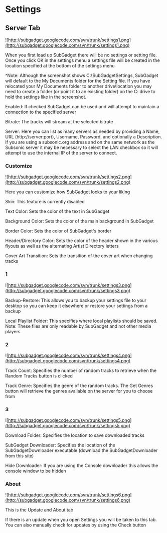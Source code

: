 # Settings #

## Server Tab ##
![http://subgadget.googlecode.com/svn/trunk/settings1.png](http://subgadget.googlecode.com/svn/trunk/settings1.png)

When you first load up SubGadget there will be no settings or setting file.
Once you click OK in the settings menu a settings file will be created in the location specified at the bottom of the settings menu

^Note: Although the screenshot shows C:\SubGadgetSettings, SubGadget will default to the My Documents folder for the Setting file. If you have relocated your My Documents folder to another drive\location you may need to create a folder (or point it to an existing folder) on the C: drive to hold the settings like in the screenshot.

Enabled: If checked SubGadget can be used and will attempt to maintain a connection to the specified server

Bitrate: The tracks will stream at the selected bitrate

Server: Here you can list as many servers as needed by providing a Name, URL (http://server:port), Username, Password, and optionally a Description. If you are using a subsonic.org address and on the same network as the Subsonic server it may be necessary to select the LAN checkbox so it will attempt to use the internal IP of the server to connect.

### Customize ###
![http://subgadget.googlecode.com/svn/trunk/settings2.png](http://subgadget.googlecode.com/svn/trunk/settings2.png)

Here you can customize how SubGadget looks to your liking

Skin: This feature is currently disabled

Text Color: Sets the color of the text in SubGadget

Background Color: Sets the color of the main background in SubGadget

Border Color: Sets the color of SubGadget's border

Header/Directory Color: Sets the color of the header shown in the various flyouts as well as the alternating Artist Directory letters

Cover Art Transition: Sets the transition of the cover art when changing tracks

### 1 ###
![http://subgadget.googlecode.com/svn/trunk/settings3.png](http://subgadget.googlecode.com/svn/trunk/settings3.png)

Backup-Restore: This allows you to backup your settings file to your desktop so you can keep it elsewhere or restore your settings from a backup

Local Playlist Folder: This specifies where local playlists should be saved. Note: These files are only readable by SubGadget and not other media players

### 2 ###
![http://subgadget.googlecode.com/svn/trunk/settings4.png](http://subgadget.googlecode.com/svn/trunk/settings4.png)

Track Count: Specifies the number of random tracks to retrieve when the Random Tracks button is clicked

Track Genre: Specifies the genre of the random tracks. The Get Genres button will retrieve the genres available on the server for you to choose from

### 3 ###
![http://subgadget.googlecode.com/svn/trunk/settings5.png](http://subgadget.googlecode.com/svn/trunk/settings5.png)

Download Folder: Specifies the location to save downloaded tracks

SubGadget Downloader: Specifies the location of the SubGadgetDownloader executable (download the SubGadgetDownloader from this site)

Hide Downloader: If you are using the Console downloader this allows the console window to be hidden

### About ###
![http://subgadget.googlecode.com/svn/trunk/settings6.png](http://subgadget.googlecode.com/svn/trunk/settings6.png)

This is the Update and About tab

If there is an update when you open Settings you will be taken to this tab. You can also manually check for updates by using the Check button